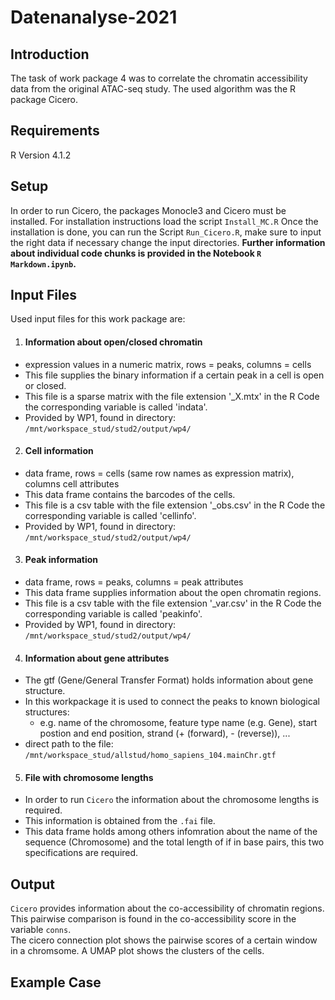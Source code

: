 # Datenanalyse-2021

## Introduction
The task of work package 4 was to correlate the chromatin accessibility data from the original ATAC-seq study. The used algorithm was the R package Cicero. 

## Requirements
R Version 4.1.2

## Setup
In order to run Cicero, the packages Monocle3 and Cicero must be installed. 
For installation instructions load the script `Install_MC.R`
Once the installation is done, you can run the Script `Run_Cicero.R`, make sure to input the right data if necessary change the input directories. 
__Further information about individual code chunks is provided in the Notebook `R Markdown.ipynb`.__

## Input Files 

Used input files for this work package are: 

1. #### Information about open/closed chromatin
* expression values in a numeric matrix, rows = peaks, columns = cells
* This file supplies the binary information if a certain peak in a cell is open or closed.
* This file is a sparse matrix with the file extension '_X.mtx' in the R Code the corresponding variable is called 'indata'. 
* Provided by WP1, found in directory: `/mnt/workspace_stud/stud2/output/wp4/`

2. #### Cell information
* data frame, rows = cells (same row names as expression matrix), columns cell attributes 
* This data frame contains the barcodes of the cells. 
* This file is a csv table with the file extension '_obs.csv' in the R Code the corresponding variable is called 'cellinfo'. 
* Provided by WP1, found in directory: `/mnt/workspace_stud/stud2/output/wp4/`

3. #### Peak information
* data frame, rows = peaks, columns = peak attributes
* This data frame supplies information about the open chromatin regions. 
* This file is a csv table with the file extension '_var.csv' in the R Code the corresponding variable is called 'peakinfo'. 
* Provided by WP1, found in directory: `/mnt/workspace_stud/stud2/output/wp4/`

4. #### Information about gene attributes
* The gtf (Gene/General Transfer Format) holds information about gene structure. 
* In this workpackage it is used to connect the peaks to known biological structures: 
    * e.g. name of the chromosome, feature type name (e.g. Gene), start postion and end position, strand (+ (forward), - (reverse)), ...  
* direct path to the file: `/mnt/workspace_stud/allstud/homo_sapiens_104.mainChr.gtf`

5. #### File with chromosome lengths
* In order to run `Cicero` the information about the chromosome lengths is required. 
* This information is obtained from the `.fai` file. 
* This data frame holds among others infomration about the name of the sequence (Chromosome) and the total length of if in base pairs, this two specifications are  required.

## Output 

`Cicero` provides information about the co-accessibility of chromatin regions. This pairwise comparison is found in the co-accessibility score in the variable  `conns`.  
The cicero connection plot shows the pairwise scores of a certain window in a chromsome. 
A UMAP plot shows the clusters of the cells. 

## Example Case 
